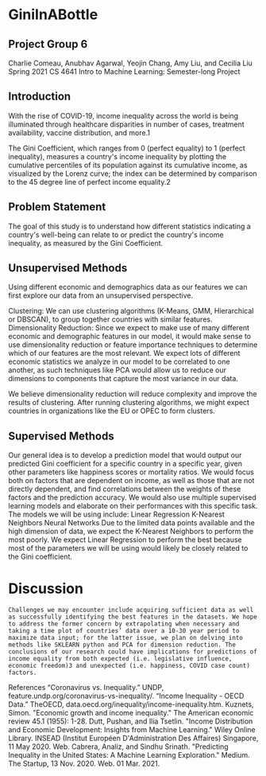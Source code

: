 # GiniInABottle
## Project Group 6

Charlie Comeau, Anubhav Agarwal, Yeojin Chang, Amy Liu, and Cecilia Liu
Spring 2021 CS 4641 Intro to Machine Learning: Semester-long Project

## Introduction

With the rise of COVID-19, income inequality across the world is being illuminated through healthcare disparities in number of cases, treatment availability, vaccine distribution, and more.1 

The Gini Coefficient, which ranges from 0 (perfect equality) to 1 (perfect inequality), measures a country's income inequality by plotting the cumulative percentiles of its population against its cumulative income, as visualized by the Lorenz curve; the index can be determined by comparison to the 45 degree line of perfect income equality.2 

##  Problem Statement
The goal of this study is to understand how different statistics indicating a country's well-being can relate to or predict the country's income inequality, as measured by the Gini Coefficient. 


## Unsupervised Methods 

Using different economic and demographics data as our features we can first explore our data from an unsupervised perspective. 

Clustering: We can use clustering algorithms (K-Means, GMM, Hierarchical or DBSCAN), to group together countries with similar features. 
Dimensionality Reduction: Since we expect to make use of many different economic and demographic features in our model, it would make sense to use dimensionality reduction or feature importance techniques to determine which of our features are the most relevant. We expect lots of different economic statistics we analyze in our model to be correlated to one another, as such techniques like PCA would allow us to reduce our dimensions to components that capture the most variance in our data. 

We believe dimensionality reduction will reduce complexity and improve the results of clustering. After running clustering algorithms, we might expect countries in organizations like the EU or OPEC to form clusters. 



## Supervised Methods 
Our general idea is to develop a prediction model that would output our predicted Gini coefficient for a specific country in a specific year, given other parameters like happiness scores or mortality ratios. We would focus both on factors that are dependent on income, as well as those that are not directly dependent, and find correlations between the weights of these factors and the prediction accuracy. We would also use multiple supervised learning models and elaborate on their performances with this specific task. The models we will be using include: 
Linear Regression
K-Nearest Neighbors
Neural Networks
Due to the limited data points available and the high dimension of data, we expect the K-Nearest Neighbors to perform the most poorly. We expect Linear Regression to perform the best because most of the parameters we will be using would likely be closely related to the Gini coefficient.


# Discussion
	Challenges we may encounter include acquiring sufficient data as well as successfully identifying the best features in the datasets. We hope to address the former concern by extrapolating when necessary and taking a time plot of countries’ data over a 10-30 year period to maximize data input; for the latter issue, we plan on delving into methods like SKLEARN python and PCA for dimension reduction. The conclusions of our research could have implications for predictions of income equality from both expected (i.e. legislative influence, economic freedom)3 and unexpected (i.e. happiness, COVID case count) factors.







References
“Coronavirus vs. Inequality.” UNDP, feature.undp.org/coronavirus-vs-inequality/.
“Income Inequality - OECD Data.” TheOECD, data.oecd.org/inequality/income-inequality.htm. 
Kuznets, Simon. "Economic growth and income inequality." The American economic review 45.1 (1955): 1-28.
Dutt, Pushan, and Ilia Tsetlin. "Income Distribution and Economic Development: Insights from Machine Learning." Wiley Online Library. INSEAD (Institut Européen D'Administration Des Affaires) Singapore, 11 May 2020. Web.
Cabrera, Analiz, and Sindhu Srinath. "Predicting Inequality in the United States: A Machine Learning Exploration." Medium. The Startup, 13 Nov. 2020. Web. 01 Mar. 2021.


